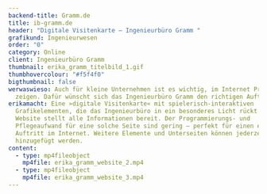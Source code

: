 ```yaml
---
backend-title: Gramm.de
title: ib-gramm.de
header: "Digitale Visitenkarte – Ingenieurbüro Gramm "
grafikund: Ingenieurwesen
order: "0"
category: Online
client: Ingenieurbüro Gramm
thumbnail: erika_gramm_titelbild_1.gif
thumbhovercolour: "#f5f4f0"
bigthumbnail: false
werwaswieso: Auch für kleine Unternehmen ist es wichtig, im Internet Präsenz zu
  zeigen. Dafür wünscht sich das Ingenieurbüro Gramm den richtigen Auftritt.
erikamacht: Eine »digitale Visitenkarte« mit spielerisch-interaktiven
  Grafikelementen, die das Ingenieurbüro in ein besonderes Licht rückt. Die
  Website stellt alle Informationen bereit. Der Programmierungs- und
  Pflegeaufwand für eine solche Seite sind gering – perfekt für einen ersten
  Auftritt im Internet. Weitere Elemente und Unterseiten können jederzeit
  hinzugefügt werden.
content:
  - type: mp4fileobject
    mp4file: erika_gramm_website_2.mp4
  - type: mp4fileobject
    mp4file: erika_gramm_website_3.mp4
---
```

